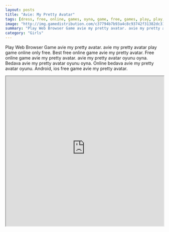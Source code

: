 ```yaml
---
layout: posts
title: "Avie: My Pretty Avatar"
tags: [dress, free, online, games, oyna, game, free, games, play, play, games]
image: "http://img.gamedistribution.com/c37794b7b93a4c8c93742f31382dc31f.jpg"
summary: "Play Web Browser Game avie my pretty avatar. avie my pretty avatar play game online only free. Best free online game avie my pretty avatar. Free online game avie my pretty avatar. avie my pretty avatar oyunu oyna. Bedava avie my pretty avatar oyunu oyna. Online bedava avie my pretty avatar oyunu. Android, ios free game avie my pretty avatar."
category: "Girls"
---
```


Play Web Browser Game avie my pretty avatar. avie my pretty avatar play game online only free. Best free online game avie my pretty avatar. Free online game avie my pretty avatar. avie my pretty avatar oyunu oyna. Bedava avie my pretty avatar oyunu oyna. Online bedava avie my pretty avatar oyunu. Android, ios free game avie my pretty avatar.

<iframe width="100%" height="480px;" src="http://flash.gamedistribution.com?game=c37794b7b93a4c8c93742f31382dc31f"></iframe>